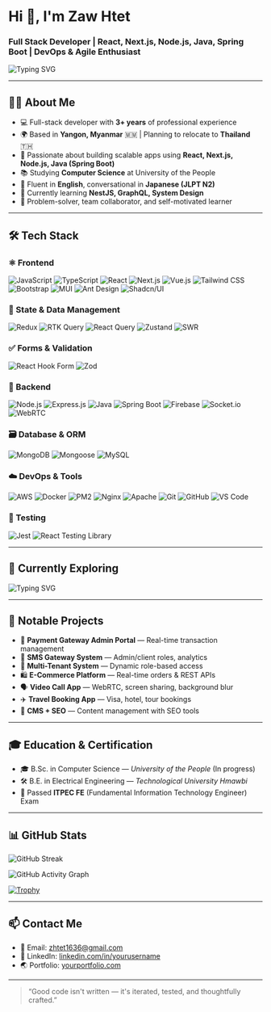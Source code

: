 # Hi 👋, I'm Zaw Htet

### Full Stack Developer | React, Next.js, Node.js, Java, Spring Boot | DevOps & Agile Enthusiast

![Typing SVG](https://readme-typing-svg.demolab.com?font=Fira+Code&pause=1000&width=500&lines=Frontend+%2F+Backend+Engineer;Full+Stack+JavaScript+Developer;React+%2B+Next.js+%2B+Spring+Boot;Always+Learning+New+Tech+%F0%9F%9A%80)

---

## 👨‍💻 About Me

- 💻 Full-stack developer with **3+ years** of professional experience  
- 🌍 Based in **Yangon, Myanmar** 🇲🇲 | Planning to relocate to **Thailand** 🇹🇭  
- 🔧 Passionate about building scalable apps using **React, Next.js, Node.js, Java (Spring Boot)**  
- 📚 Studying **Computer Science** at University of the People  
- 💬 Fluent in **English**, conversational in **Japanese (JLPT N2)**  
- 🌱 Currently learning **NestJS, GraphQL, System Design**  
- 🧠 Problem-solver, team collaborator, and self-motivated learner  

---

## 🛠️ Tech Stack

### ⚛️ Frontend
![JavaScript](https://img.shields.io/badge/JavaScript-F7DF1E?style=for-the-badge&logo=javascript&logoColor=black)
![TypeScript](https://img.shields.io/badge/TypeScript-3178C6?style=for-the-badge&logo=typescript)
![React](https://img.shields.io/badge/React-61DAFB?style=for-the-badge&logo=react)
![Next.js](https://img.shields.io/badge/Next.js-000000?style=for-the-badge&logo=next.js)
![Vue.js](https://img.shields.io/badge/Vue.js-4FC08D?style=for-the-badge&logo=vue.js)
![Tailwind CSS](https://img.shields.io/badge/Tailwind_CSS-38B2AC?style=for-the-badge&logo=tailwind-css)
![Bootstrap](https://img.shields.io/badge/Bootstrap-7952B3?style=for-the-badge&logo=bootstrap)
![MUI](https://img.shields.io/badge/MUI-007FFF?style=for-the-badge&logo=mui)
![Ant Design](https://img.shields.io/badge/Ant_Design-1677FF?style=for-the-badge&logo=ant-design)
![Shadcn/UI](https://img.shields.io/badge/Shadcn/UI-8B5CF6?style=for-the-badge&logo=radix-ui)


### 🧠 State & Data Management
![Redux](https://img.shields.io/badge/Redux-764ABC?style=for-the-badge&logo=redux)
![RTK Query](https://img.shields.io/badge/RTK_Query-FF4154?style=for-the-badge&logo=redux)
![React Query](https://img.shields.io/badge/React_Query-FF4154?style=for-the-badge&logo=react-query)
![Zustand](https://img.shields.io/badge/Zustand-000000?style=for-the-badge&logo=react)
![SWR](https://img.shields.io/badge/SWR-000000?style=for-the-badge&logo=vercel)

### ✅ Forms & Validation
![React Hook Form](https://img.shields.io/badge/React_Hook_Form-EC5990?style=for-the-badge&logo=reacthookform)
![Zod](https://img.shields.io/badge/Zod-8B5CF6?style=for-the-badge&logo=zod)

### 🔧 Backend
![Node.js](https://img.shields.io/badge/Node.js-339933?style=for-the-badge&logo=node.js)
![Express.js](https://img.shields.io/badge/Express.js-000000?style=for-the-badge&logo=express)
![Java](https://img.shields.io/badge/Java-007396?style=for-the-badge&logo=java)
![Spring Boot](https://img.shields.io/badge/Spring_Boot-6DB33F?style=for-the-badge&logo=spring)
![Firebase](https://img.shields.io/badge/Firebase-FFCA28?style=for-the-badge&logo=firebase)
![Socket.io](https://img.shields.io/badge/Socket.io-010101?style=for-the-badge&logo=socket.io)
![WebRTC](https://img.shields.io/badge/WebRTC-333333?style=for-the-badge&logo=webrtc)

### 🗃️ Database & ORM
![MongoDB](https://img.shields.io/badge/MongoDB-47A248?style=for-the-badge&logo=mongodb)
![Mongoose](https://img.shields.io/badge/Mongoose-800000?style=for-the-badge&logo=mongoose)
![MySQL](https://img.shields.io/badge/MySQL-4479A1?style=for-the-badge&logo=mysql)

### ☁️ DevOps & Tools
![AWS](https://img.shields.io/badge/AWS-232F3E?style=for-the-badge&logo=amazon-aws)
![Docker](https://img.shields.io/badge/Docker-2496ED?style=for-the-badge&logo=docker)
![PM2](https://img.shields.io/badge/PM2-2B037A?style=for-the-badge&logo=npm)
![Nginx](https://img.shields.io/badge/Nginx-009639?style=for-the-badge&logo=nginx)
![Apache](https://img.shields.io/badge/Apache-D22128?style=for-the-badge&logo=apache)
![Git](https://img.shields.io/badge/Git-F05032?style=for-the-badge&logo=git)
![GitHub](https://img.shields.io/badge/GitHub-181717?style=for-the-badge&logo=github)
![VS Code](https://img.shields.io/badge/VS_Code-007ACC?style=for-the-badge&logo=visual-studio-code)

### 🧪 Testing
![Jest](https://img.shields.io/badge/Jest-C21325?style=for-the-badge&logo=jest)
![React Testing Library](https://img.shields.io/badge/React_Testing_Library-E33332?style=for-the-badge&logo=testing-library)

---

## 🤖 Currently Exploring

![Typing SVG](https://readme-typing-svg.demolab.com?font=Fira+Code&pause=1000&width=500&lines=Learning+about+AI+%F0%9F%94%96;Machine+Learning+%F0%9F%92%BB;Deep+Learning+%F0%9F%94%8A;Large+Language+Models+%F0%9F%A7%A0+like+ChatGPT)

---

## 🧩 Notable Projects

- 🔐 **Payment Gateway Admin Portal** — Real-time transaction management  
- 📨 **SMS Gateway System** — Admin/client roles, analytics  
- 🏢 **Multi-Tenant System** — Dynamic role-based access  
- 🛍 **E-Commerce Platform** — Real-time orders & REST APIs  
- 🗣 **Video Call App** — WebRTC, screen sharing, background blur  
- ✈️ **Travel Booking App** — Visa, hotel, tour bookings  
- 🧾 **CMS + SEO** — Content management with SEO tools  

---

## 🎓 Education & Certification

- 🎓 B.Sc. in Computer Science — *University of the People* (In progress)  
- 🛠 B.E. in Electrical Engineering — *Technological University Hmawbi*  
- 🧠 Passed **ITPEC FE** (Fundamental Information Technology Engineer) Exam  

---
## 📊 GitHub Stats


![GitHub Streak](https://streak-stats.demolab.com?user=ZawHtet-142520&theme=radical&hide_border=false)

![GitHub Activity Graph](https://github-readme-activity-graph.vercel.app/graph?username=ZawHtet-142520&theme=react-dark&hide_border=false)

[![Trophy](https://github-profile-trophy.vercel.app/?username=ZawHtet-142520&theme=onedark&row=1&margin-w=15)](https://github.com/ryo-ma/github-profile-trophy)

---

## 📫 Contact Me

- 📧 Email: [zhtet1636@gmail.com](mailto:zhtet1636@gmail.com)  
- 💼 LinkedIn: [linkedin.com/in/yourusername](https://linkedin.com/in/yourusername)  
- 🌏 Portfolio: [yourportfolio.com](https://yourportfolio.com)  

---

> “Good code isn't written — it's iterated, tested, and thoughtfully crafted.”
